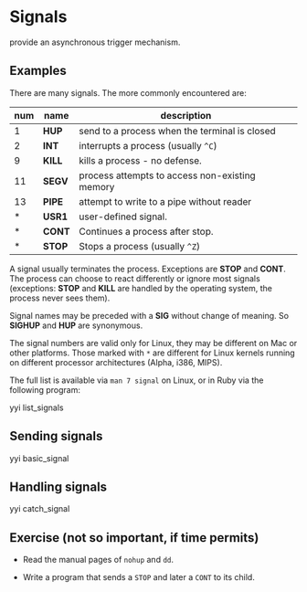 # Signals

provide an asynchronous trigger mechanism.

## Examples

There are many signals.  The more commonly encountered are:

num |   name   | description
----|----------|------------
  1 | **HUP**  | send to a process when the terminal is closed
  2 | **INT**  | interrupts a process (usually `^C`)
  9 | **KILL** | kills a process - no defense.
 11 | **SEGV** | process attempts to access non-existing memory
 13 | **PIPE** | attempt to write to a pipe without reader
  * | **USR1** | user-defined signal.
  * | **CONT** | Continues a process after stop.
  * | **STOP** | Stops a process (usually `^Z`)

A signal usually terminates the process.  Exceptions are **STOP**
and **CONT**.  The process can choose to react differently or
ignore most signals (exceptions: **STOP** and **KILL** are
handled by the operating system, the process never sees them).

Signal names may be preceded with a **SIG** without change of
meaning.  So **SIGHUP** and **HUP** are synonymous.

The signal numbers are valid only for Linux, they may be
different on Mac or other platforms.  Those marked with `*` are
different for Linux kernels running on different processor
architectures (Alpha, i386, MIPS).

The full list is available via `man 7 signal` on Linux, or in
Ruby via the following program:

yyi list_signals

## Sending signals

yyi basic_signal

## Handling signals

yyi catch_signal

## Exercise (not so important, if time permits)

* Read the manual pages of `nohup` and `dd`.

* Write a program that sends a `STOP` and later a `CONT` to its
  child.

